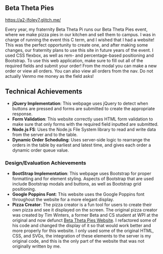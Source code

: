 ## Beta Theta Pies
https://a2-lfoley7.glitch.me/

Every year, my fraternity Beta Theta Pi runs our Beta Theta Pies event, where we make pizza pies in our kitchen and sell them to campus. I was in charge of running the event this C term, and I wished that I had a website! This was the perfect opportunity to create one, and after making some changes, our fraternity plans to use this site in future years of the event. I used CSS flexbox, as well as rem- and percentage-based positioning and Bootstrap. To use this web application, make sure to fill out all of the required fields and submit your order! From the modal you can make a new order or view all orders. You can also view all orders from the nav. Do not actually Venmo me money as the field asks!

## Technical Achievements
- **jQuery Implementation**: This webpage uses jQuery to detect when buttons are pressed and forms are submitted to create the appropriate response.
- **Form Validation**: This website correctly uses HTML form validation to make sure that only forms with the required field inputted are submitted.
- **Node.js FS**: Uses the Node.js File System library to read and write data from the server and to the table.
- **Dynamic Order Scheduling**: Uses server-side logic to rearrange the orders in the table by earliest and latest time, and gives each order a dynamic order queue value.

### Design/Evaluation Achievements
- **BootStrap Implementation**: This webpage uses Bootstrap for proper formatting and for element styling. Aspects of Bootstrap that are used include Bootstrap modals and buttons, as well as Bootstrap grid positioning.
- **Google Poppins Font**: This website uses the Google Poppins font throughout the website for a more elegant display.
- **Pizza Creator**: The pizza creator is a fun tool for users to create their own pizza and see it displayed on the screen. The original pizza creator was created by Tim Winters, a former Beta and CS student at WPI at the original and now defunct [Beta Theta Pies Website](https://github.com/betathetapiwpi/BetaThetaPies). I refactored some of his code and changed the display of it so that would work better and more properly for this website. I only used some of the original HTML, CSS, and SVGs, the integration of these elements to the server is my original code, and this is the only part of the website that was not originally written by me.

